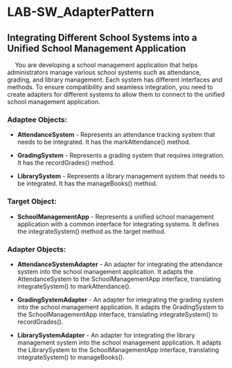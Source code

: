 # LAB-SW_AdapterPattern
## Integrating Different School Systems into a Unified School Management Application
&emsp; You are developing a school management application that helps administrators manage various school systems such as attendance, grading, and library management. Each system has different interfaces and methods. To ensure compatibility and seamless integration, you need to create adapters for different systems to allow them to connect to the unified school management application. <br>

### Adaptee Objects:

+ **AttendanceSystem** - Represents an attendance tracking system that needs to be integrated. It has the markAttendance() method.

+ **GradingSystem** - Represents a grading system that requires integration. It has the recordGrades() method.
  
+ **LibrarySystem** - Represents a library management system that needs to be integrated. It has the manageBooks() method.

### Target Object:

+ **SchoolManagementApp** - Represents a unified school management application with a common interface for integrating systems. It defines the integrateSystem() method as the target method.

### Adapter Objects:

+ **AttendanceSystemAdapter** - An adapter for integrating the attendance system into the school management application. It adapts the AttendanceSystem to the SchoolManagementApp interface, translating integrateSystem() to markAttendance().
  
+ **GradingSystemAdapter** - An adapter for integrating the grading system into the school management application. It adapts the GradingSystem to the SchoolManagementApp interface, translating integrateSystem() to recordGrades().
  
+ **LibrarySystemAdapter** - An adapter for integrating the library management system into the school management application. It adapts the LibrarySystem to the SchoolManagementApp interface, translating integrateSystem() to manageBooks().
